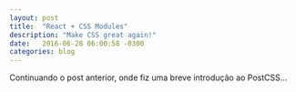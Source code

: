 ```yaml
---
layout: post
title:  "React + CSS Modules"
description: "Make CSS great again!"
date:   2016-06-28 06:00:58 -0300
categories: blog
---
```


Continuando o post anterior, onde fiz uma breve introdução ao PostCSS...
